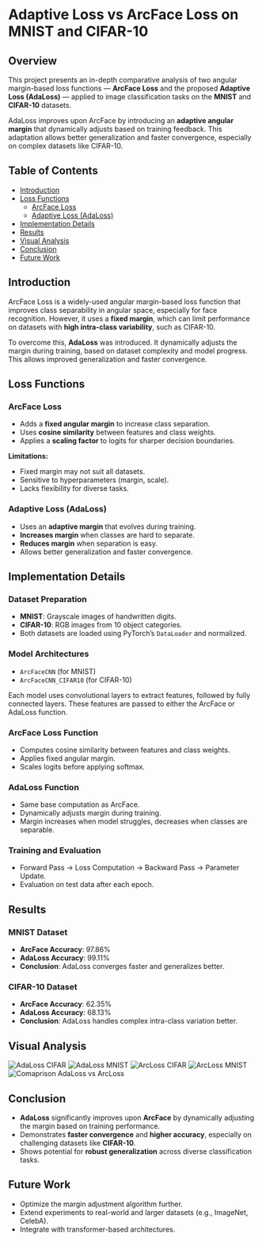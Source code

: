 # Adaptive Loss vs ArcFace Loss on MNIST and CIFAR-10

## Overview

This project presents an in-depth comparative analysis of two angular margin-based loss functions — **ArcFace Loss** and the proposed **Adaptive Loss (AdaLoss)** — applied to image classification tasks on the **MNIST** and **CIFAR-10** datasets.

AdaLoss improves upon ArcFace by introducing an **adaptive angular margin** that dynamically adjusts based on training feedback. This adaptation allows better generalization and faster convergence, especially on complex datasets like CIFAR-10.



## Table of Contents

- [Introduction](#introduction)
- [Loss Functions](#loss-functions)
  - [ArcFace Loss](#arcface-loss)
  - [Adaptive Loss (AdaLoss)](#adaptive-loss-adaloss)
- [Implementation Details](#implementation-details)
- [Results](#results)
- [Visual Analysis](#visual-analysis)
- [Conclusion](#conclusion)
- [Future Work](#future-work)



## Introduction

ArcFace Loss is a widely-used angular margin-based loss function that improves class separability in angular space, especially for face recognition. However, it uses a **fixed margin**, which can limit performance on datasets with **high intra-class variability**, such as CIFAR-10.

To overcome this, **AdaLoss** was introduced. It dynamically adjusts the margin during training, based on dataset complexity and model progress. This allows improved generalization and faster convergence.


## Loss Functions

### ArcFace Loss

- Adds a **fixed angular margin** to increase class separation.
- Uses **cosine similarity** between features and class weights.
- Applies a **scaling factor** to logits for sharper decision boundaries.

**Limitations:**

- Fixed margin may not suit all datasets.
- Sensitive to hyperparameters (margin, scale).
- Lacks flexibility for diverse tasks.

### Adaptive Loss (AdaLoss)

- Uses an **adaptive margin** that evolves during training.
- **Increases margin** when classes are hard to separate.
- **Reduces margin** when separation is easy.
- Allows better generalization and faster convergence.


## Implementation Details

### Dataset Preparation

- **MNIST**: Grayscale images of handwritten digits.
- **CIFAR-10**: RGB images from 10 object categories.
- Both datasets are loaded using PyTorch’s `DataLoader` and normalized.

### Model Architectures

- `ArcFaceCNN` (for MNIST)
- `ArcFaceCNN_CIFAR10` (for CIFAR-10)

Each model uses convolutional layers to extract features, followed by fully connected layers. These features are passed to either the ArcFace or AdaLoss function.

### ArcFace Loss Function

- Computes cosine similarity between features and class weights.
- Applies fixed angular margin.
- Scales logits before applying softmax.

### AdaLoss Function

- Same base computation as ArcFace.
- Dynamically adjusts margin during training.
- Margin increases when model struggles, decreases when classes are separable.

### Training and Evaluation

- Forward Pass → Loss Computation → Backward Pass → Parameter Update.
- Evaluation on test data after each epoch.


## Results

### MNIST Dataset

- **ArcFace Accuracy**: 97.86%
- **AdaLoss Accuracy**: 99.11%
- **Conclusion**: AdaLoss converges faster and generalizes better.

### CIFAR-10 Dataset

- **ArcFace Accuracy**: 62.35%
- **AdaLoss Accuracy**: 68.13%
- **Conclusion**: AdaLoss handles complex intra-class variation better.


## Visual Analysis

![AdaLoss CIFAR](https://github.com/user-attachments/assets/377b31eb-1cdb-43a1-8602-1995adbc1750)
![AdaLoss MNIST](https://github.com/user-attachments/assets/c78513fb-e57e-4c56-b9a8-ff848a1a742b)
![ArcLoss CIFAR](https://github.com/user-attachments/assets/2c78d51d-32eb-4ce4-92dc-95ba311ce5f2)
![ArcLoss MNIST](https://github.com/user-attachments/assets/d86848f0-914e-4329-bf50-231e8213e176)
![Comaprison AdaLoss vs ArcLoss](https://github.com/user-attachments/assets/0bed2190-9385-4241-b99f-957bff8470d4)

## Conclusion

- **AdaLoss** significantly improves upon **ArcFace** by dynamically adjusting the margin based on training performance.
- Demonstrates **faster convergence** and **higher accuracy**, especially on challenging datasets like **CIFAR-10**.
- Shows potential for **robust generalization** across diverse classification tasks.


## Future Work

- Optimize the margin adjustment algorithm further.
- Extend experiments to real-world and larger datasets (e.g., ImageNet, CelebA).
- Integrate with transformer-based architectures.
